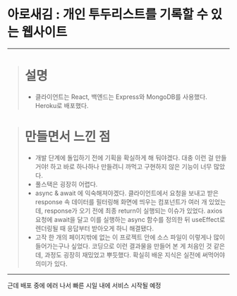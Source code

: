아로새김 : 개인 투두리스트를 기록할 수 있는 웹사이트
=

* * *

> 설명
> ===
> * 클라이언트는 React, 백엔드는 Express와 MongoDB를 사용했다. Heroku로 배포했다.

> 만들면서 느낀 점
> ===
> * 개발 단계에 돌입하기 전에 기획을 확실하게 해 둬야겠다. 대충 이런 걸 만들 거야! 하고 바로 하나하나 만들려니 까먹고 구현하지 않은 기능이 너무 많았다.
> * 풀스택은 굉장히 어렵다.
> * async & await 에 익숙해져야겠다. 클라이언트에서 요청을 보내고 받은 response 속 데이터를 필터링해 화면에 띄우는 컴포넌트가 여러 개 있었는데, response가 오기 전에 최종 return이 실행되는 이슈가 있었다. axios 요청에 await을 달고 이를 실행하는 async 함수를 정의한 뒤 useEffect로 렌더링될 때 응답부터 받아오게 하니 해결됐다.
> * 고작 한 개의 페이지밖에 없는 이 프로젝트 안에 소스 파일이 이렇게나 많이 들어가는구나 싶었다. 코딩으로 이런 결과물을 만들어 본 게 처음인 것 같은데, 과정도 굉장히 재밌었고 뿌듯했다. 확실히 배운 지식은 실전에 써먹어야 의미가 있다.

* * *
근데 배포 중에 에러 나서 빠른 시일 내에 서비스 시작될 예정
